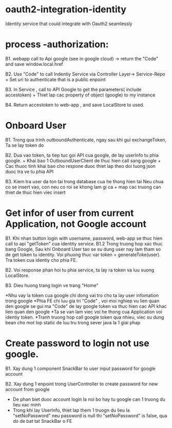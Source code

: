 # oauth2-integration-identity
Identity service that could integrate with Oauth2 seamlessly

# process -authorization:

B1. webapp call to Api google (see in google cloud) -> return the "Code" and save window.local.href


B2. Use "Code" to call Indentiy Service via Controller Layer-> Service-Repo
    + Set uri to authenticate that  is a public enpoint 

B3. In Service , call to API Google to get the parameters( include accestoken)
    + Thiet lap cac property of object (google) to  my instance 

B4. Return accestoken to web-app , and save LocalStore to used.


# Onboard User
B1. Trong qua trinh outboundAuthenticate, ngay sau khi gui exchangeToken, Ta se lay token do

B2. Dua vao token, ta tiep tuc goi API cua google, de lay userInfo tu phia google.
    + Khai bao 1 OutboundUserClient de thuc hien call sang google
    + Cac thuoc tinh khai bao cho respone duoc thiet lap theo doi tuong json duoc tra ve tu phia API
    

B3. Kiem tra user da ton tai trong database cua he thong hien tai
Neu chua co se insert vao, con neu co roi se khong lam gi ca
    + map cac truong can thiet de thuc hien viec insert


 # Get infor of user from current Application, not Google account

 B1. Khi nhan button login with username, password, web-app se thuc hien call to api "getToken" cua identity service.
 B1.2 Trong truong hop xac thuc bang Google,  Sau khi Onboard User tao se su dung user nay lam tham so de get token tu identity.
    Voi phuong thuc var token = generateToke(user).
    Tra token cua identiy cho phia FE.

 B2. Voi response phan hoi tu phia service, ta lay ra token va luu xuong LocalStore.

 B3. Dieu huong trang login ve trang "Home"

 *Nhu vay la token cua google chi dong vai tro cho ta lay user infomation trong google
 *Phia FE chi luu gia tri "Code" , voi moi nghiep vu lien quan den google se gui ma "Code" de lay google token va thuc hien cac API khac lien quan den google
 *Ta se van lam viec voi he thong cua Application voi identiy token.
 *Tranh truong hop call google token qua nhieu, viec su dung bean cho mot lop static de luu tru trong sever java la 1 giai phap


# Create password to login not use google.
B1. Xay dung 1 component SnackBar to user input password for google account

B2. Xay dung 1 enpoint trong UserController to create password for new account from google

* De phan biet duoc account login la noi bo hay tu google can 1 truong du lieu xac minh 
* Trong khi lay UserInfo, thiet lap them 1 truogn du lieu la "setNoPassword" 
 neu password is null thi "setNoPassword"  is false, qua do de bat tat SnackBar o FE



